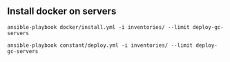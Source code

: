 
## Install docker on servers

```
ansible-playbook docker/install.yml -i inventories/ --limit deploy-gc-servers

ansible-playbook constant/deploy.yml -i inventories/ --limit deploy-gc-servers

```


